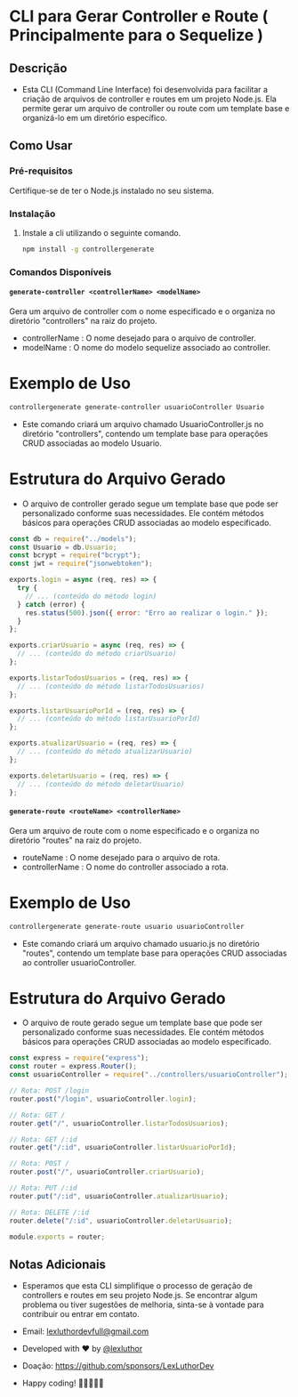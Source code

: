 # CLI para Gerar Controller e Route ( Principalmente para o Sequelize )

## Descrição

- Esta CLI (Command Line Interface) foi desenvolvida para facilitar a criação de arquivos de controller e routes em um projeto Node.js. Ela permite gerar um arquivo de controller ou route com um template base e organizá-lo em um diretório específico.

## Como Usar

### Pré-requisitos

Certifique-se de ter o Node.js instalado no seu sistema.

### Instalação

1. Instale a cli utilizando o seguinte comando.
   ```bash
   npm install -g controllergenerate
   ```

### Comandos Disponíveis

#### `generate-controller <controllerName> <modelName>`

Gera um arquivo de controller com o nome especificado e o organiza no diretório "controllers" na raiz do projeto.

- controllerName : O nome desejado para o arquivo de controller.
- modelName : O nome do modelo sequelize associado ao controller.

# Exemplo de Uso

```bash
controllergenerate generate-controller usuarioController Usuario
```

- Este comando criará um arquivo chamado UsuarioController.js no diretório "controllers", contendo um template base para operações CRUD associadas ao modelo Usuario.

# Estrutura do Arquivo Gerado

- O arquivo de controller gerado segue um template base que pode ser personalizado conforme suas necessidades. Ele contém métodos básicos para operações CRUD associadas ao modelo especificado.

```js
const db = require("../models");
const Usuario = db.Usuario;
const bcrypt = require("bcrypt");
const jwt = require("jsonwebtoken");

exports.login = async (req, res) => {
  try {
    // ... (conteúdo do método login)
  } catch (error) {
    res.status(500).json({ error: "Erro ao realizar o login." });
  }
};

exports.criarUsuario = async (req, res) => {
  // ... (conteúdo do método criarUsuario)
};

exports.listarTodosUsuarios = (req, res) => {
  // ... (conteúdo do método listarTodosUsuarios)
};

exports.listarUsuarioPorId = (req, res) => {
  // ... (conteúdo do método listarUsuarioPorId)
};

exports.atualizarUsuario = (req, res) => {
  // ... (conteúdo do método atualizarUsuario)
};

exports.deletarUsuario = (req, res) => {
  // ... (conteúdo do método deletarUsuario)
};
```

#### `generate-route <routeName> <controllerName>`

Gera um arquivo de route com o nome especificado e o organiza no diretório "routes" na raiz do projeto.

- routeName : O nome desejado para o arquivo de rota.
- controllerName : O nome do controller associado a rota.

# Exemplo de Uso

```bash
controllergenerate generate-route usuario usuarioController
```

- Este comando criará um arquivo chamado usuario.js no diretório "routes", contendo um template base para operações CRUD associadas ao controller usuarioController.

# Estrutura do Arquivo Gerado

- O arquivo de route gerado segue um template base que pode ser personalizado conforme suas necessidades. Ele contém métodos básicos para operações CRUD associadas ao modelo especificado.

```js
const express = require("express");
const router = express.Router();
const usuarioController = require("../controllers/usuarioController");

// Rota: POST /login
router.post("/login", usuarioController.login);

// Rota: GET /
router.get("/", usuarioController.listarTodosUsuarios);

// Rota: GET /:id
router.get("/:id", usuarioController.listarUsuarioPorId);

// Rota: POST /
router.post("/", usuarioController.criarUsuario);

// Rota: PUT /:id
router.put("/:id", usuarioController.atualizarUsuario);

// Rota: DELETE /:id
router.delete("/:id", usuarioController.deletarUsuario);

module.exports = router;
```

## Notas Adicionais

- Esperamos que esta CLI simplifique o processo de geração de controllers e routes em seu projeto Node.js. Se encontrar algum problema ou tiver sugestões de melhoria, sinta-se à vontade para contribuir ou entrar em contato.

- Email: [lexluthordevfull@gmail.com](mailto:lexluthordevfull@gmail.com)
- Developed with ❤️ by [@lexluthor](https://github.com/LexLuthorDev)
- Doação: https://github.com/sponsors/LexLuthorDev
- Happy coding! 👨🏻‍💻👩‍💻
